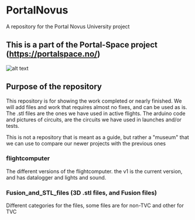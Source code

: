 # PortalNovus
A repository for the Portal Novus University project

## This is a part of the Portal-Space project (https://portalspace.no/)
![alt text](https://raw.github.com/PelleEikeberg/PortalNovus/master/random%20(for%20README%20and%20such)/Portal%20banner.png?token=AN63RW5VFNST4IAFQYIRF427QMPUW)

## Purpose of the repository
This repository is for showing the work completed or nearly finished. We will add files and work that requires almost no fixes, and can be used as is. The .stl files are the ones we have used in active flights. The arduino code and pictures of circuits, are the circuits we have used in launches and/or tests.

This is not a repository that is meant as a guide, but rather a "museum" that we can use to compare our newer projects with the previous ones

<!-- ### Videos
some flight videos and videos of the projects underway -->

### flightcomputer
The different versions of the flightcomputer. the v1 is the current version, and has datalogger and lights and sound.

### Fusion_and_STL_files (3D .stl files, and Fusion files)
Different categories for the files, some files are for non-TVC and other for TVC

<!-- ### Code (arduino code, both for flight computer and launchpad)
Codes for flight computer and launchpad. some codes change drastically depending on the hardware -->



